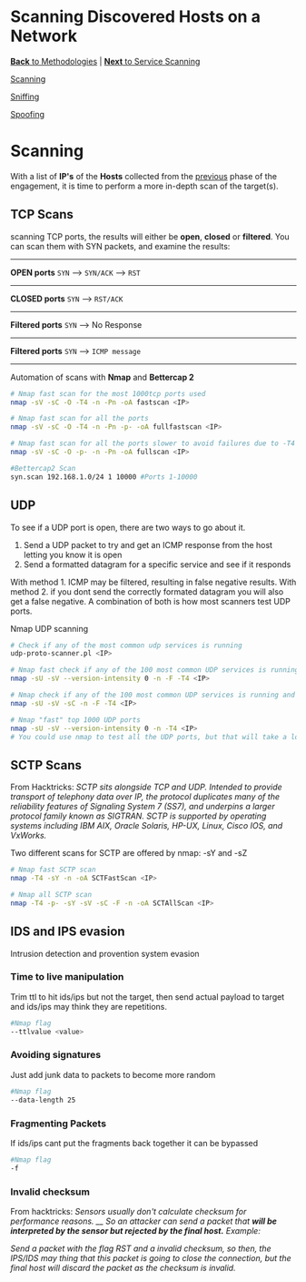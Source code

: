# Scanning Discovered Hosts on a Network

[**Back** to Methodologies](/Methodology#methodologies) | [**Next** to Service Scanning](/Methodology/Network/Services.md#service-scanning)

[Scanning](#scanning)

[Sniffing](#sniffing)

[Spoofing](#spoofing)


# Scanning

With a list of **IP's** of the **Hosts** collected from the [previous](/Methodology/Network/README.md#host-discovery) phase of the engagement, it is time to perform a more in-depth scan of the target(s).

## TCP Scans

scanning TCP ports, the results will either be **open**, **closed** or **filtered**. You can scan them with SYN packets, and examine the results:

---

**OPEN ports** `SYN` --> `SYN/ACK` --> `RST`

---

**CLOSED ports** `SYN` --> `RST/ACK`

---

**Filtered ports** `SYN` --> No Response

---

**Filtered ports** `SYN` --> `ICMP message`

---

Automation of scans with **Nmap** and **Bettercap 2**

```bash
# Nmap fast scan for the most 1000tcp ports used
nmap -sV -sC -O -T4 -n -Pn -oA fastscan <IP> 

# Nmap fast scan for all the ports
nmap -sV -sC -O -T4 -n -Pn -p- -oA fullfastscan <IP> 

# Nmap fast scan for all the ports slower to avoid failures due to -T4
nmap -sV -sC -O -p- -n -Pn -oA fullscan <IP>

#Bettercap2 Scan
syn.scan 192.168.1.0/24 1 10000 #Ports 1-10000
```

## UDP

To see if a UDP port is open, there are two ways to go about it.

1. Send a UDP packet to try and get an ICMP response from the host letting you know it is open
2. Send a formatted datagram for a specific service and see if it responds

With method 1. ICMP may be filtered, resulting in false negative results. With method 2. if you dont send the correctly formated datagram you will also get a false negative. A combination of both is how most scanners test UDP ports.

Nmap UDP scanning
```bash
# Check if any of the most common udp services is running
udp-proto-scanner.pl <IP> 

# Nmap fast check if any of the 100 most common UDP services is running
nmap -sU -sV --version-intensity 0 -n -F -T4 <IP>

# Nmap check if any of the 100 most common UDP services is running and launch defaults scripts
nmap -sU -sV -sC -n -F -T4 <IP> 

# Nmap "fast" top 1000 UDP ports
nmap -sU -sV --version-intensity 0 -n -T4 <IP>
# You could use nmap to test all the UDP ports, but that will take a lot of time
```

## SCTP Scans

From Hacktricks:
*SCTP sits alongside TCP and UDP. Intended to provide transport of telephony data over IP, the protocol duplicates many of the reliability features of Signaling System 7 (SS7), and underpins a larger protocol family known as SIGTRAN. SCTP is supported by operating systems including IBM AIX, Oracle Solaris, HP-UX, Linux, Cisco IOS, and VxWorks.*

Two different scans for SCTP are offered by nmap: -sY and -sZ

```bash
# Nmap fast SCTP scan
nmap -T4 -sY -n -oA SCTFastScan <IP>

# Nmap all SCTP scan
nmap -T4 -p- -sY -sV -sC -F -n -oA SCTAllScan <IP>
```

## IDS and IPS evasion

Intrusion detection and provention system evasion

### Time to live manipulation

Trim ttl to hit ids/ips but not the target, then send actual payload to target and ids/ips may think they are repetitions.

```bash
#Nmap flag
--ttlvalue <value>
```

### Avoiding signatures

Just add junk data to packets to become more random

```bash
#Nmap flag
--data-length 25
```

### Fragmenting Packets

If ids/ips cant put the fragments back together it can be bypassed

```bash
#Nmap flag
-f
```

### Invalid checksum

From hacktricks:
*Sensors usually don't calculate checksum for performance reasons. __ So an attacker can send a packet that **will be interpreted by the sensor but rejected by the final host.** Example:*

*Send a packet with the flag RST and a invalid checksum, so then, the IPS/IDS may thing that this packet is going to close the connection, but the final host will discard the packet as the checksum is invalid.*
